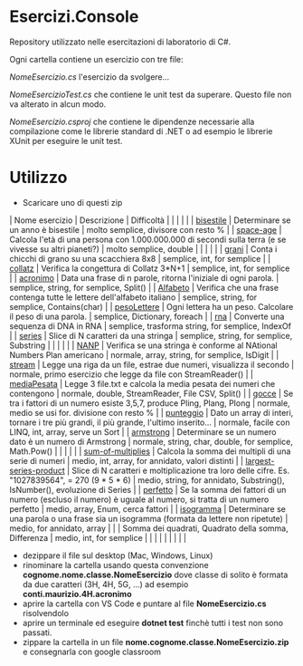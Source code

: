 # Esercizi.Console

Repository utilizzato nelle esercitazioni di laboratorio di C#.

Ogni cartella contiene un esercizio con tre file: 

*NomeEsercizio.cs*  l'esercizio da svolgere...

*NomeEsercizioTest.cs* che contiene le unit test da superare. Questo file non va alterato in alcun modo. 

*NomeEsercizio.csproj* che contiene le dipendenze necessarie alla compilazione come le librerie standard di .NET o ad esempio le librerie XUnit per eseguire le unit test.  

# Utilizzo

- Scaricare uno di questi zip

| Nome esercizio | Descrizione | Difficoltà |
|  |  |  |
| [bisestile](http://bit.ly/2ZG3WdW) | Determinare se un anno è bisestile | molto semplice, divisore con resto % |
| [space-age](http://bit.ly/36iIKwr) | Calcola l'età di una persona con 1.000.000.000 di secondi sulla terra (e se vivesse su altri pianeti?) | molto semplice, double |
|   |   |   |
| [grani](http://bit.ly/2QCgO0r) | Conta i chicchi di grano su una scacchiera 8x8 | semplice, int, for semplice |
| [collatz](http://bit.ly/collatz19) | Verifica la congettura di Collatz 3*N+1 | semplice, int, for semplice |
| [acronimo](http://bit.ly/acronimo19) | Data una frase di n parole, ritorna l'iniziale di ogni parola. | semplice, string, for semplice, Split() |
| [Alfabeto](http://bit.ly/2P3tYCO) | Verifica che una frase contenga tutte le lettere dell'alfabeto italiano | semplice, string, for semplice, Contains(char) |
| [pesoLettere](http://bit.ly/2L3PwOn) | Ogni lettera ha un peso. Calcolare il peso di una parola. | semplice, Dictionary, foreach |
| [rna](http://bit.ly/38gy9UJ) | Converte una sequenza di DNA in RNA | semplice, trasforma string, for semplice, IndexOf |
| [series](http://bit.ly/2PtSgaB) | Slice di N caratteri da una stringa | semplice, string, for semplice, Substring |
|   |   |   |
| [NANP](http://bit.ly/NANP19) | Verifica se una stringa è conforme al NAtional Numbers Plan americano | normale, array, string, for semplice, IsDigit |
| [stream](http://bit.ly/2DCPXv2) | Legge una riga da un file, estrae due numeri, visualizza il secondo | normale, primo esercizio che legge da file con StreamReader() |
| [mediaPesata](http://bit.ly/2DGaXkC) | Legge 3 file.txt e calcola la media pesata dei numeri che contengono  | normale, double, StreamReader, File CSV, Split() |
| [gocce](http://bit.ly/36mNFx3) | Se tra i fattori di un numero esiste 3,5,7, produce Pling, Plang, Plong | normale, medio se usi for. divisione con resto % |
| [punteggio](http://bit.ly/35drDuY) | Dato un array di interi, tornare i tre più grandi, il più grande, l'ultimo inserito... | normale, facile con LINQ, int, array, serve un Sort |
| [armstrong](http://bit.ly/2QdsSq3) | Determinare se un numero dato è un numero di Armstrong | normale, string, char, double, for semplice, Math.Pow()  |
|   |   |   |
| [sum-of-multiplies](http://bit.ly/35aLN9K) | Calcola la somma dei multipli di una serie di numeri   | medio, int, array, for annidato, valori distinti  |
| [largest-series-product](http://bit.ly/2rX8znj) | Slice di N caratteri e moltiplicazione tra loro delle cifre. Es. "1027839564",  =  270 (9 * 5 * 6) | medio, string, for annidato, Substring(), IsNumber(), evoluzione di  Series |
| [perfetto](http://bit.ly/2QcIgTq) | Se la somma dei fattori di un numero (escluso il numero) è uguale al numero, si tratta di un numero perfetto | medio, array, Enum, cerca fattori |
| [isogramma](http://bit.ly/37vnEf7) | Determinare se una parola o una frase sia un isogramma (formata da lettere non ripetute) | medio, for annidato, array |
|  | Somma dei quadrati, Quadrato della somma, Differenza | medio, int, for semplice |
|   |   |   |
|  |  |  |

- dezippare il file sul desktop (Mac, Windows, Linux)
- rinominare la cartella usando questa convenzione **cognome.nome.classe.NomeEsercizio** dove classe di solito è formata da due caratteri (3H, 4H, 5G, ...) ad esempio **conti.maurizio.4H.acronimo**
- aprire la cartella con VS Code e puntare al file **NomeEsercizio.cs** risolvendolo
- aprire un terminale ed eseguire **dotnet test** finchè tutti i test non sono passati.
- zippare la cartella in un file **nome.cognome.classe.NomeEsercizio.zip** e consegnarla con google classroom 


